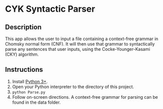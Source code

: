 # CYK Syntactic Parser

## Description
This app allows the user to input a file containing a context-free grammar in Chomsky normal form (CNF). It will then use that grammar to syntactically parse any sentences that user inputs, using the Cocke-Younger-Kasami (CKY) algorithm.

## Instructions

1. Install [Python 3+](https://www.python.org/downloads/).
2. Open your Python interpreter to the directory of this project.
3. `python Parse.py`
4. Follow on-screen directions. A context-free grammar for parsing can be found in the data folder.
